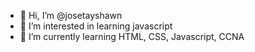 - 👋 Hi, I’m @josetayshawn
- 👀 I’m interested in learning javascript
- 🌱 I’m currently learning HTML, CSS, Javascript, CCNA

<!---
josetayshawn/josetayshawn is a ✨ special ✨ repository because its `README.md` (this file) appears on your GitHub profile.
You can click the Preview link to take a look at your changes.
--->
